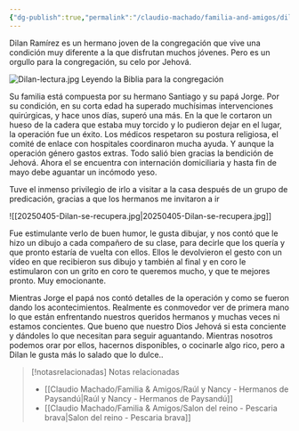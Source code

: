```yaml
---
{"dg-publish":true,"permalink":"/claudio-machado/familia-and-amigos/dilan-ya-esta-en-la-casa/"}
---
```


Dilan Ramírez es un hermano joven de la congregación que vive una condición muy diferente a la que disfrutan muchos jóvenes.
Pero es un orgullo para la congregación, su celo por Jehová.

![Dilan-lectura.jpg](/img/user/03%20-%20Jard%C3%ADn%20digital/03%20-%2004%20-%20Imagen/AC%20im%C3%A1genes%20subidas/Dilan-lectura.jpg)
<span class="pie-foto">Leyendo la Biblia para la congregación</span>

Su familia está compuesta por su hermano Santiago y su papá Jorge.
Por su condición, en su corta edad ha superado muchísimas intervenciones quirúrgicas, y hace unos días, superó una más. En la que le cortaron un hueso de la cadera que estaba muy torcido y lo pudieron dejar en el lugar, la operación fue un éxito. Los médicos respetaron su postura religiosa, el comité de enlace con hospitales coordinaron mucha ayuda. Y aunque la operación género gastos extras. Todo salió bien gracias la bendición de Jehová. Ahora el se encuentra con internación domiciliaria y hasta fin de mayo debe aguantar un incómodo yeso. 

Tuve el inmenso privilegio de irlo a visitar a la casa después de un grupo de predicación, gracias a que los hermanos me invitaron a ir 

![[20250405-Dilan-se-recupera.jpg\|20250405-Dilan-se-recupera.jpg]]

Fue estimulante verlo de buen humor, le gusta dibujar, y nos contó que le hizo un dibujo a cada compañero de su clase, para decirle que los quería y que pronto estaría de vuelta con ellos. Ellos le devolvieron el gesto con un vídeo en que recibieron sus dibujo y también al final y en coro le estimularon con un grito en coro te queremos mucho, y que te mejores pronto. Muy emocionante.

Mientras Jorge el papá nos contó detalles de la operación y como se fueron dando los acontecimientos. Realmente es conmovedor ver de primera mano lo que están enfrentando nuestros queridos hermanos y muchas veces ni estamos concientes. Que bueno que nuestro Dios Jehová si esta conciente y dándoles lo que necesitan para seguir aguantando.
Mientras nosotros podemos orar por ellos, hacernos disponibles, o cocinarle algo rico, pero a Dilan le gusta más lo salado que lo dulce..


> [!notasrelacionadas] Notas relacionadas
> - [[Claudio Machado/Familia & Amigos/Raúl y Nancy - Hermanos de Paysandú\|Raúl y Nancy - Hermanos de Paysandú]]
> - [[Claudio Machado/Familia & Amigos/Salon del reino - Pescaria brava\|Salon del reino - Pescaria brava]]


